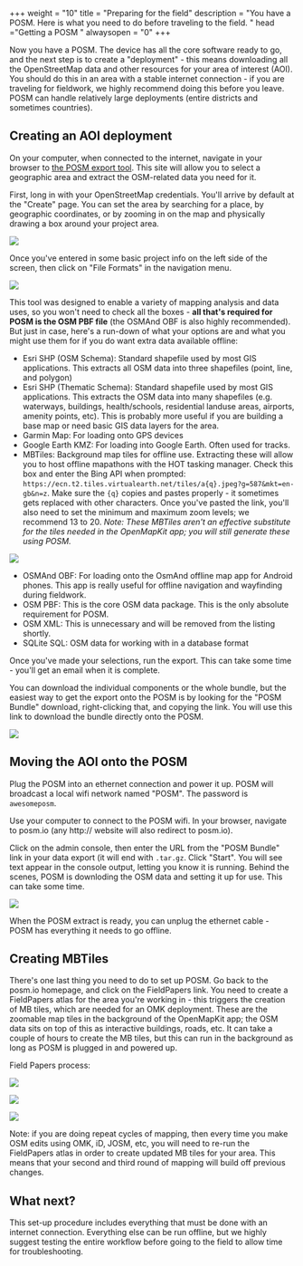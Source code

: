 +++
weight = "10"
title = "Preparing for the field"
description = "You have a POSM. Here is what you need to do before traveling to the field. "
head ="<label>Getting a POSM</label> "
alwaysopen = "0"
+++


Now you have a POSM. The device has all the core software ready to go, and the
next step is to create a "deployment" - this means downloading all the
OpenStreetMap data and other resources for your area of interest (AOI). You
should do this in an area with a stable internet connection - if you are
traveling for fieldwork, we highly recommend doing this before you leave. POSM
can handle relatively large deployments (entire districts and sometimes
countries).

## Creating an AOI deployment

On your computer, when connected to the internet, navigate in your browser to
[the POSM export tool](http://export.posm.io/en/). This site will allow you to
select a geographic area and extract the OSM-related data you need for it.

First, long in with your OpenStreetMap credentials. You'll arrive by default at
the "Create" page. You can set the area by searching for a place, by geographic
coordinates, or by zooming in on the map and physically drawing a box around
your project area.

![](aoi_description.png)

Once you've entered in some basic project info on the left side of the screen,
then click on "File Formats" in the navigation menu.

![](export_formats.png)

This tool was designed to enable a variety of mapping analysis and data uses, so
you won't need to check all the boxes - **all that's required for POSM is the
OSM PBF file** (the OSMAnd OBF is also highly recommended). But just in case,
here's a run-down of what your options are and what you might use them for if
you do want extra data available offline:

* Esri SHP (OSM Schema): Standard shapefile used by most GIS applications. This
  extracts all OSM data into three shapefiles (point, line, and polygon)
* Esri SHP (Thematic Schema): Standard shapefile used by most GIS applications.
  This extracts the OSM data into many shapefiles (e.g. waterways, buildings,
  health/schools, residential landuse areas, airports, amenity points, etc).
  This is probably more useful if you are building a base map or need basic GIS
  data layers for the area.
* Garmin Map: For loading onto GPS devices
* Google Earth KMZ: For loading into Google Earth. Often used for tracks.
* MBTiles: Background map tiles for offline use. Extracting these will allow you
  to host offline mapathons with the HOT tasking manager. Check this box and
  enter the Bing API when prompted:
  `https://ecn.t2.tiles.virtualearth.net/tiles/a{q}.jpeg?g=587&mkt=en-gb&n=z`.
  Make sure the `{q}` copies and pastes properly - it sometimes gets replaced
  with other characters. Once you've pasted the link, you'll also need to set
  the minimum and maximum zoom levels; we recommend 13 to 20.
  *Note: These MBTiles aren't an effective substitute for the tiles needed in
  the OpenMapKit app; you will still generate these using POSM.*

![](export_mbtiles.png)

* OSMAnd OBF: For loading onto the OsmAnd offline map app for Android phones.
  This app is really useful for offline navigation and wayfinding during
  fieldwork.
* OSM PBF: This is the core OSM data package. This is the only absolute
  requirement for POSM.
* OSM XML: This is unnecessary and will be removed from the listing shortly.
* SQLite SQL: OSM data for working with in a database format

Once you've made your selections, run the export. This can take some time -
you'll get an email when it is complete.

You can download the individual components or the whole bundle, but the easiest
way to get the export onto the POSM is by looking for the "POSM Bundle"
download, right-clicking that, and copying the link. You will use this link to
download the bundle directly onto the POSM.

![](export_bundle.png)

## Moving the AOI onto the POSM

Plug the POSM into an ethernet connection and power it up. POSM will broadcast a
local wifi network named "POSM". The password is `awesomeposm`.

Use your computer to connect to the POSM wifi. In your browser, navigate to
posm.io (any http:// website will also redirect to posm.io).

Click on the admin console, then enter the URL from the "POSM Bundle" link in
your data export (it will end with `.tar.gz`. Click "Start". You will see text
appear in the console output, letting you know it is running. Behind the scenes,
POSM is downloding the OSM data and setting it up for use. This can take some
time.

![](aoi_deployment.png)

When the POSM extract is ready, you can unplug the ethernet cable - POSM has
everything it needs to go offline.

## Creating MBTiles

There's one last thing you need to do to set up POSM. Go back to the posm.io
homepage, and click on the FieldPapers link. You need to create a FieldPapers
atlas for the area you're working in - this triggers the creation of MB tiles,
which are needed for an OMK deployment. These are the zoomable map tiles in the
background of the OpenMapKit app; the OSM data sits on top of this as
interactive buildings, roads, etc. It can take a couple of hours to create the
MB tiles, but this can run in the background as long as POSM is plugged in and
powered up.

Field Papers process:

![](fieldpapers.png)

![](fieldpapers_aoi.jpg)

![](fieldpapers_rendering.png)

Note: if you are doing repeat cycles of mapping, then every time you make OSM
edits using OMK, iD, JOSM, etc, you will need to re-run the FieldPapers atlas in
order to create updated MB tiles for your area. This means that your second and
third round of mapping will build off previous changes.

## What next?

This set-up procedure includes everything that must be done with an internet
connection. Everything else can be run offline, but we highly suggest testing
the entire workflow before going to the field to allow time for troubleshooting.
